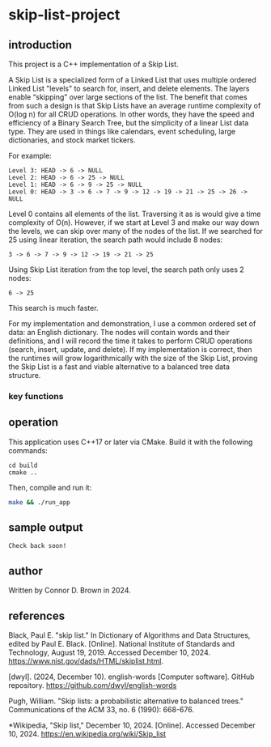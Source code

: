 # skip-list-project

## introduction

This project is a C++ implementation of a Skip List.

A Skip List is a specialized form of a Linked List that uses multiple ordered Linked List "levels" to search for, insert, and delete elements. The layers enable “skipping” over large sections of the list. The benefit that comes from such a design is that Skip Lists have an average runtime complexity of O(log n) for all CRUD operations. In other words, they have the speed and efficiency of a Binary Search Tree, but the simplicity of a linear List data type. They are used in things like calendars, event scheduling, large dictionaries, and stock market tickers.

For example:

```text
Level 3: HEAD -> 6 -> NULL
Level 2: HEAD -> 6 -> 25 -> NULL
Level 1: HEAD -> 6 -> 9 -> 25 -> NULL
Level 0: HEAD -> 3 -> 6 -> 7 -> 9 -> 12 -> 19 -> 21 -> 25 -> 26 -> NULL
```

Level 0 contains all elements of the list. Traversing it as is would give a time complexity of O(n). However, if we start at Level 3 and make our way down the levels, we can skip over many of the nodes of the list. If we searched for 25 using linear iteration, the search path would include 8 nodes:

```text
3 -> 6 -> 7 -> 9 -> 12 -> 19 -> 21 -> 25
```

Using Skip List iteration from the top level, the search path only uses 2 nodes:

```text
6 -> 25
```

This search is much faster.

For my implementation and demonstration, I use a common ordered set of data: an English dictionary. The nodes will contain words and their definitions, and I will record the time it takes to perform CRUD operations (search, insert, update, and delete). If my implementation is correct, then the runtimes will grow logarithmically with the size of the Skip List, proving the Skip List is a fast and viable alternative to a balanced tree data structure.

### key functions

## operation

This application uses C++17 or later via CMake. Build it with the following commands:

```text
cd build
cmake ..
```

Then, compile and run it:
```bash
make && ./run_app
```

## sample output
```text
Check back soon!
```

## author

Written by Connor D. Brown in 2024.

## references

Black, Paul E. "skip list." In Dictionary of Algorithms and Data Structures, edited by Paul E. Black. [Online]. National Institute of Standards and Technology, August 19, 2019. Accessed December 10, 2024. https://www.nist.gov/dads/HTML/skiplist.html.

[dwyl]. (2024, December 10). english-words [Computer software]. GitHub repository. https://github.com/dwyl/english-words

Pugh, William. "Skip lists: a probabilistic alternative to balanced trees." Communications of the ACM 33, no. 6 (1990): 668-676.

*Wikipedia, "Skip list," December 10, 2024. [Online]. Accessed December 10, 2024.  https://en.wikipedia.org/wiki/Skip_list



